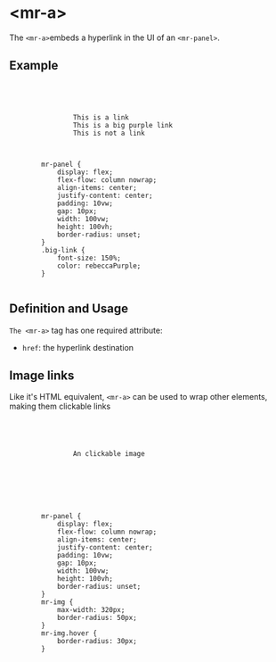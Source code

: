 # &lt;mr-a&gt;

The `<mr-a>`embeds a hyperlink in the UI of an `<mr-panel>`.

## Example

<inline-repl>
    <code slot="html">
        <mr-app>
            <mr-light color="white" intensity="3" data-position="0 0.25 0.25"></mr-light>
            <mr-panel>
                <mr-a href="https://mrjs.io/">This is a link</mr-a>
                <mr-a class="big-link" href="https://volumetrics.io/">This is a big purple link</mr-a>
                <mr-text>This is not a link</mr-text>
            </mr-panel>
        </mr-app> 
    </code>
    <code slot="css">
        mr-panel {
            display: flex;
            flex-flow: column nowrap;
            align-items: center;
            justify-content: center;
            padding: 10vw;
            gap: 10px;
            width: 100vw;
            height: 100vh;
            border-radius: unset;
        }
        .big-link {
            font-size: 150%;
            color: rebeccaPurple;
        }
    </code>
</inline-repl>

## Definition and Usage

`The <mr-a>` tag has one required attribute:

* `href`: the hyperlink destination

## Image links

Like it's HTML equivalent, `<mr-a>` can be used to wrap other elements, making them clickable links

<inline-repl render-height="400" editor-height="240">
    <code slot="html">
        <mr-app>
            <mr-light color="white" intensity="3" data-position="0 0.25 0.25"></mr-light>
            <mr-panel>
                <mr-text>An clickable image</mr-text>
                <mr-a href="https://en.wikipedia.org/wiki/Humpback_whale">
                    <mr-img
                        src="/static/sample/humpback.jpg"
                        alt="A Humpback whale breaking the water">
                    </mr-img>
                </mr-a>
            </mr-panel>
        </mr-app>
    </code>
    <code slot="css">
        mr-panel {
            display: flex;
            flex-flow: column nowrap;
            align-items: center;
            justify-content: center;
            padding: 10vw;
            gap: 10px;
            width: 100vw;
            height: 100vh;
            border-radius: unset;
        }
        mr-img {
            max-width: 320px;
            border-radius: 50px;
        }
        mr-img.hover {
            border-radius: 30px;
        }
    </code>
</inline-repl>
